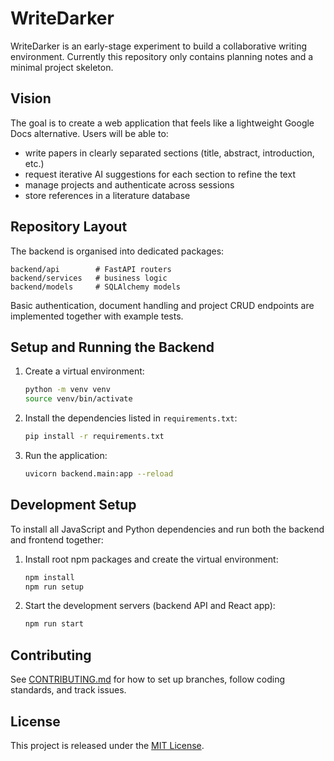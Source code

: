 # WriteDarker

WriteDarker is an early-stage experiment to build a collaborative writing environment.
Currently this repository only contains planning notes and a minimal project skeleton.

## Vision

The goal is to create a web application that feels like a lightweight Google Docs alternative. Users will be able to:

- write papers in clearly separated sections (title, abstract, introduction, etc.)
- request iterative AI suggestions for each section to refine the text
- manage projects and authenticate across sessions
- store references in a literature database

## Repository Layout

The backend is organised into dedicated packages:

```
backend/api        # FastAPI routers
backend/services   # business logic
backend/models     # SQLAlchemy models
```

Basic authentication, document handling and project CRUD endpoints are
implemented together with example tests.

## Setup and Running the Backend

1. Create a virtual environment:

   ```bash
   python -m venv venv
   source venv/bin/activate
   ```

2. Install the dependencies listed in `requirements.txt`:

   ```bash
   pip install -r requirements.txt
   ```
3. Run the application:

   ```bash
   uvicorn backend.main:app --reload
   ```

## Development Setup

To install all JavaScript and Python dependencies and run both the
backend and frontend together:

1. Install root npm packages and create the virtual environment:

   ```bash
   npm install
   npm run setup
   ```

2. Start the development servers (backend API and React app):

   ```bash
   npm run start
   ```

## Contributing

See [CONTRIBUTING.md](CONTRIBUTING.md) for how to set up branches, follow coding standards, and track issues.

## License

This project is released under the [MIT License](LICENSE).
